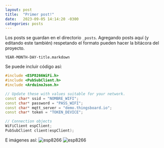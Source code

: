 ```yaml
---
layout: post
title:  "Primer post!"
date:   2023-09-05 14:14:20 -0300
categories: posts
---
```

Los posts se guardan en el directorio `_posts`. Agregando posts aquí (y editando este también) respetando el formato pueden hacer la bitácora del proyecto.

`YEAR-MONTH-DAY-title.markdown`

Se puede incluir código así:

```c++
#include <ESP8266WiFi.h>
#include <PubSubClient.h>
#include <ArduinoJson.h>

// Update these with values suitable for your network.
const char* ssid = "NOMBRE_WIFI";
const char* password = "PASS_WIFI";
const char* mqtt_server = "demo.thingsboard.io";
const char* token = "TOKEN_DEVICE";

// Connection objects
WiFiClient espClient;
PubSubClient client(espClient);
```

E imágenes así:
![esp8266](https://upload.wikimedia.org/wikipedia/commons/thumb/7/7e/NodeMCU_DEVKIT_1.0.jpg/1200px-NodeMCU_DEVKIT_1.0.jpg)
![esp8266](https://upload.wikimedia.org/wikipedia/commons/thumb/7/7e/NodeMCU_DEVKIT_1.0.jpg/2880px-NodeMCU_DEVKIT_1.0.jpg)

